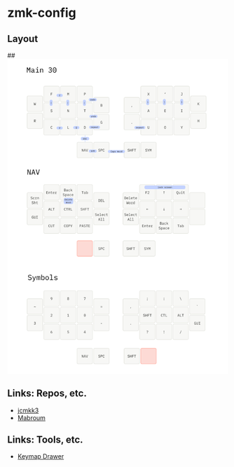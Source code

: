 # zmk-config

## Layout

##![](layout.png) 

## Links:  Repos, etc.

* [jcmkk3](https://github.com/jcmkk3/zmk-config/tree/main)
* [Mabroum](https://github.com/AlaaSaadAbdo/zmk-config/tree/master)

## Links:  Tools, etc.
* [Keymap Drawer](https://caksoylar-keymap-drawer-streamlitapp-2a0rau.streamlit.app/)

[1]: https://github.com/zmkfirmware/zmk

